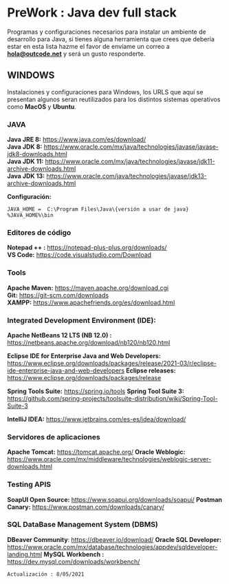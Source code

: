# PreWork : Java dev full stack  

Programas y configuraciones necesarios para instalar un ambiente de desarrollo para Java, si tienes alguna herramienta que crees que debería estar en esta lista hazme el favor de envíame un correo a **hola@outcode.net** y será un gusto responderte.  


## WINDOWS

Instalaciones y configuraciones para Windows, los URLS que aquí se presentan algunos seran reutilizados para los distintos sistemas operativos como **MacOS** y **Ubuntu**.

### JAVA

**Java JRE 8:** https://www.java.com/es/download/   
**Java JDK 8:** https://www.oracle.com/mx/java/technologies/javase/javase-jdk8-downloads.html   
**Java JDK 11:** https://www.oracle.com/mx/java/technologies/javase/jdk11-archive-downloads.html    
**Java JDK 13:** https://www.oracle.com/java/technologies/javase/jdk13-archive-downloads.html   

**Configuración:**

    JAVA_HOME =  C:\Program Files\Java\{versión a usar de java}
    %JAVA_HOME%\bin


### Editores de código
**Notepad ++ :** https://notepad-plus-plus.org/downloads/   
**VS Code:** https://code.visualstudio.com/Download   

### Tools
**Apache Maven:** https://maven.apache.org/download.cgi   
**Git:** https://git-scm.com/downloads   
**XAMPP:** https://www.apachefriends.org/es/download.html   


### Integrated Development Environment (IDE):

**Apache NetBeans 12 LTS (NB 12.0) :**
https://netbeans.apache.org/download/nb120/nb120.html

**Eclipse IDE for Enterprise Java and Web Developers:** 
https://www.eclipse.org/downloads/packages/release/2021-03/r/eclipse-ide-enterprise-java-and-web-developers
**Eclipse releases:** 
https://www.eclipse.org/downloads/packages/release

**Spring Tools Suite:** https://spring.io/tools 
**Spring Tool Suite 3:** https://github.com/spring-projects/toolsuite-distribution/wiki/Spring-Tool-Suite-3

**IntelliJ IDEA:** https://www.jetbrains.com/es-es/idea/download/

### Servidores de aplicaciones
**Apache Tomcat:** https://tomcat.apache.org/
**Oracle Weblogic:** https://www.oracle.com/mx/middleware/technologies/weblogic-server-downloads.html

### Testing APIS
**SoapUI Open Source:** https://www.soapui.org/downloads/soapui/
**Postman Canary:** https://www.postman.com/downloads/canary/

### SQL  DataBase Management System (DBMS)
**DBeaver Community**: https://dbeaver.io/download/
 **Oracle SQL Developer:** https://www.oracle.com/mx/database/technologies/appdev/sqldeveloper-landing.html
**MySQL Workbench :** https://dev.mysql.com/downloads/workbench/


    Actualización : 8/05/2021
